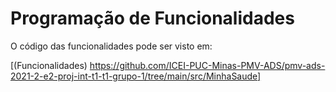 # Programação de Funcionalidades

O código das funcionalidades pode ser visto em:

[(Funcionalidades) https://github.com/ICEI-PUC-Minas-PMV-ADS/pmv-ads-2021-2-e2-proj-int-t1-t1-grupo-1/tree/main/src/MinhaSaude]

